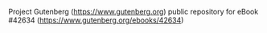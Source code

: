 Project Gutenberg (https://www.gutenberg.org) public repository for eBook #42634 (https://www.gutenberg.org/ebooks/42634)
